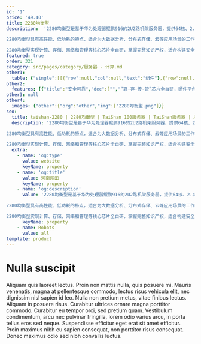 ```yaml
---
id: '1'
price: '49.40'
title: 2280均衡型
description:  '2280均衡型是基于华为处理器鲲鹏916的2U2路机架服务器，提供64核、2.4GHz主频的计算能力，支持PCIe3.0、10GE和SAS/SATA等接口。

2280均衡型具有高性能、低功耗的特点，适合为大数据分析、分布式存储、云等应用场景的工作负载进行高效加速。

2280均衡型实现计算、存储、网络和管理等核心芯片全自研，掌握完整知识产权，适合构建安全可靠计算平台，保障业务连续性和数据端到端安全。'
featured: true
order: 321
category: src/pages/category/服务器 - 计算.md
other1: 
  table: {"single":[[{"row":null,"col":null,"text":"组件"},{"row":null,"col":null,"text":"规格"}],[{"row":null,"col":null,"text":"形态"},{"row":null,"col":null,"text":"2U机架服务器"}],[{"row":null,"col":null,"text":"处理器型号"},{"row":null,"col":null,"text":"2个鲲鹏916处理器"}],[{"row":null,"col":null,"text":"内存插槽"},{"row":null,"col":null,"text":"16个DDR4 DIMM插槽"}],[{"row":null,"col":null,"text":"本地存储"},{"row":null,"col":null,"text":"12盘位型号：\n前端配置12个3.5英寸SAS/SATA/SSD硬盘、后端可最多配置4个3.5英寸SAS/SATA/SSD硬盘\n25盘位型号：\n前端配置25个2.5英寸SAS/SATA/SSD硬盘、后端可最多配置2个2.5英寸SAS/SATA/SSD硬盘"}],[{"row":null,"col":null,"text":"RAID支持"},{"row":null,"col":null,"text":"支持RAID 0, 1, 5, 6, 10, 50, 60\n支持超级电容掉电保护"}],[{"row":null,"col":null,"text":"板载网络"},{"row":null,"col":null,"text":"2*GE电口+2*10GE光口"}],[{"row":null,"col":null,"text":"PCIe扩展"},{"row":null,"col":null,"text":"最大支持5个PCIe 3.0 x8扩展插槽"}],[{"row":null,"col":null,"text":"管理"},{"row":null,"col":null,"text":"支持SNMP、IPMI等标准管理接口，提供虚拟KVM、虚拟媒体、SOL、远程控制、硬件监控特性，独立管理网口，支持NCSI管理"}],[{"row":null,"col":null,"text":"电源"},{"row":null,"col":null,"text":"2个热插拔460W或750W交流电源模块，支持1+1冗余"}],[{"row":null,"col":null,"text":"供电"},{"row":null,"col":null,"text":"支持100~240V AC，240V DC"}],[{"row":null,"col":null,"text":"风扇"},{"row":null,"col":null,"text":"支持4个热拔插风扇模组，支持N+1冗余"}],[{"row":null,"col":null,"text":"操作系统"},{"row":null,"col":null,"text":"Ubuntu、Red Hat Enterprise Linux、SUSE Linux Enterprise Server、CentOS、中标麒麟、银河麒麟、深度OS等"}],[{"row":null,"col":null,"text":"温度"},{"row":null,"col":null,"text":"5℃～40℃"}],[{"row":null,"col":null,"text":"产品认证"},{"row":null,"col":null,"text":"CE、UL、FCC、CCC、VCCI、RCM、RoHS等"}],[{"row":null,"col":null,"text":"尺寸(宽x深x高)"},{"row":null,"col":null,"text":"447 mm*748 mm*86.1 mm"}]]}
other2:
  features: [{"title":"安全可靠","dec":["","“算-存-传-管”芯片全自研，硬件平台安全可靠",""]},{"title":"高效能计算","dec":["","基于众核计算架构设计，性能功耗比比传统服务器高20%",""]},{"title":"完备的开放生态","dec":["","支持国内外主流操作系统及平台软件，与行业合作伙伴联合构建大数据分析、分布式存储、云等解决方案",""]}]
other3: null
other4:
  images: {"other":{"org":"other","img":["2280均衡型.png"]}}
seo:
  title: taishan-2280 | 2280均衡型 | TaiShan 100服务器 | TaiShan服务器 | 服务器 - 计算 | 数据中心
  description: '2280均衡型是基于华为处理器鲲鹏916的2U2路机架服务器，提供64核、2.4GHz主频的计算能力，支持PCIe3.0、10GE和SAS/SATA等接口。

2280均衡型具有高性能、低功耗的特点，适合为大数据分析、分布式存储、云等应用场景的工作负载进行高效加速。

2280均衡型实现计算、存储、网络和管理等核心芯片全自研，掌握完整知识产权，适合构建安全可靠计算平台，保障业务连续性和数据端到端安全。'
  extra:
    - name: 'og:type'
      value: website
      keyName: property
    - name: 'og:title'
      value: 河南网田
      keyName: property
    - name: 'og:description'
      value: '2280均衡型是基于华为处理器鲲鹏916的2U2路机架服务器，提供64核、2.4GHz主频的计算能力，支持PCIe3.0、10GE和SAS/SATA等接口。

2280均衡型具有高性能、低功耗的特点，适合为大数据分析、分布式存储、云等应用场景的工作负载进行高效加速。

2280均衡型实现计算、存储、网络和管理等核心芯片全自研，掌握完整知识产权，适合构建安全可靠计算平台，保障业务连续性和数据端到端安全。'
      keyName: property
    - name: Robots
      value: all
template: product
---
```


# Nulla suscipit

Aliquam quis laoreet lectus. Proin non mattis nulla, quis posuere mi. Mauris venenatis, magna at pellentesque commodo, lectus risus vehicula elit, nec dignissim nisl sapien id leo. Nulla non pretium metus, vitae finibus lectus. Aliquam in posuere risus. Curabitur ultrices ornare magna porttitor commodo. Curabitur eu tempor orci, sed pretium quam. Vestibulum condimentum, arcu nec pulvinar fringilla, lorem odio varius arcu, in porta tellus eros sed neque. Suspendisse efficitur eget erat sit amet efficitur. Proin maximus nibh eu sapien consequat, non porttitor risus consequat. Donec maximus odio sed nibh convallis luctus.